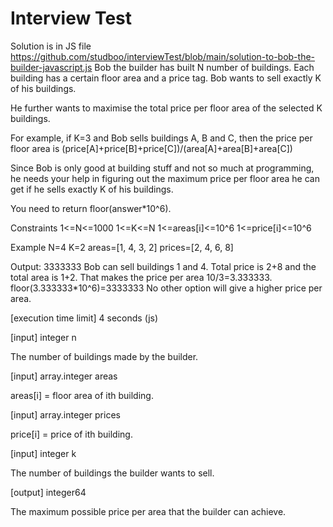 # Interview Test
Solution is in JS file 
https://github.com/studboo/interviewTest/blob/main/solution-to-bob-the-builder-javascript.js
Bob the builder has built N number of buildings. Each building has a certain floor area and a price tag.
Bob wants to sell exactly K of his buildings.

He further wants to maximise the total price per floor area of the selected K buildings.

For example, if K=3 and Bob sells buildings A, B and C, then the price per floor area is (price[A]+price[B]+price[C])/(area[A]+area[B]+area[C])

Since Bob is only good at building stuff and not so much at programming, he needs your help in figuring out the maximum price per floor area he can get if he sells exactly K of his buildings.

You need to return floor(answer*10^6).

Constraints
1<=N<=1000
1<=K<=N
1<=areas[i]<=10^6
1<=price[i]<=10^6

Example
N=4
K=2
areas=[1, 4, 3, 2]
prices=[2, 4, 6, 8]

Output: 3333333
Bob can sell buildings 1 and 4. Total price is 2+8 and the total area is 1+2. That makes the price per area 10/3=3.333333.
floor(3.333333*10^6)=3333333
No other option will give a higher price per area.

[execution time limit] 4 seconds (js)

[input] integer n

The number of buildings made by the builder.

[input] array.integer areas

areas[i] = floor area of ith building.

[input] array.integer prices

price[i] = price of ith building.

[input] integer k

The number of buildings the builder wants to sell.

[output] integer64

The maximum possible price per area that the builder can achieve.
